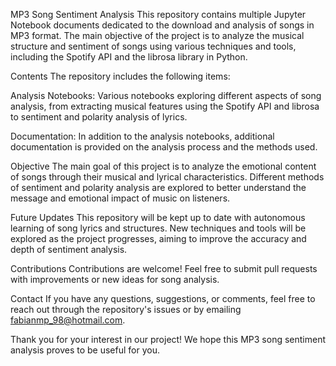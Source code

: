 MP3 Song Sentiment Analysis
This repository contains multiple Jupyter Notebook documents dedicated to the download and analysis of songs in MP3 format. The main objective of the project is to analyze the musical structure and sentiment of songs using various techniques and tools, including the Spotify API and the librosa library in Python.

Contents
The repository includes the following items:

Analysis Notebooks: Various notebooks exploring different aspects of song analysis, from extracting musical features using the Spotify API and librosa to sentiment and polarity analysis of lyrics.

Documentation: In addition to the analysis notebooks, additional documentation is provided on the analysis process and the methods used.

Objective
The main goal of this project is to analyze the emotional content of songs through their musical and lyrical characteristics. Different methods of sentiment and polarity analysis are explored to better understand the message and emotional impact of music on listeners.

Future Updates
This repository will be kept up to date with autonomous learning of song lyrics and structures. New techniques and tools will be explored as the project progresses, aiming to improve the accuracy and depth of sentiment analysis.

Contributions
Contributions are welcome! Feel free to submit pull requests with improvements or new ideas for song analysis.

Contact
If you have any questions, suggestions, or comments, feel free to reach out through the repository's issues or by emailing fabianmp_98@hotmail.com.

Thank you for your interest in our project! We hope this MP3 song sentiment analysis proves to be useful for you.
